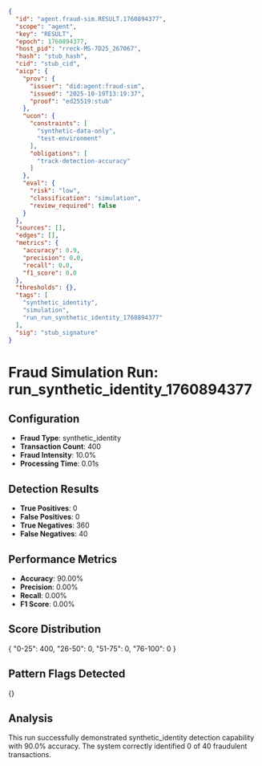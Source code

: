 ```json
{
  "id": "agent.fraud-sim.RESULT.1760894377",
  "scope": "agent",
  "key": "RESULT",
  "epoch": 1760894377,
  "host_pid": "rreck-MS-7D25_267067",
  "hash": "stub_hash",
  "cid": "stub_cid",
  "aicp": {
    "prov": {
      "issuer": "did:agent:fraud-sim",
      "issued": "2025-10-19T13:19:37",
      "proof": "ed25519:stub"
    },
    "ucon": {
      "constraints": [
        "synthetic-data-only",
        "test-environment"
      ],
      "obligations": [
        "track-detection-accuracy"
      ]
    },
    "eval": {
      "risk": "low",
      "classification": "simulation",
      "review_required": false
    }
  },
  "sources": [],
  "edges": [],
  "metrics": {
    "accuracy": 0.9,
    "precision": 0.0,
    "recall": 0.0,
    "f1_score": 0.0
  },
  "thresholds": {},
  "tags": [
    "synthetic_identity",
    "simulation",
    "run_run_synthetic_identity_1760894377"
  ],
  "sig": "stub_signature"
}
```

# Fraud Simulation Run: run_synthetic_identity_1760894377

## Configuration
- **Fraud Type**: synthetic_identity
- **Transaction Count**: 400
- **Fraud Intensity**: 10.0%
- **Processing Time**: 0.01s

## Detection Results
- **True Positives**: 0
- **False Positives**: 0
- **True Negatives**: 360
- **False Negatives**: 40

## Performance Metrics
- **Accuracy**: 90.00%
- **Precision**: 0.00%
- **Recall**: 0.00%
- **F1 Score**: 0.00%

## Score Distribution
{
  "0-25": 400,
  "26-50": 0,
  "51-75": 0,
  "76-100": 0
}

## Pattern Flags Detected
{}

## Analysis
This run successfully demonstrated synthetic_identity detection capability with 90.0% accuracy.
The system correctly identified 0 of 40 fraudulent transactions.
